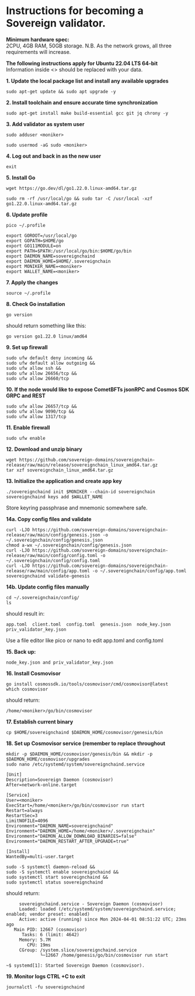 # Instructions for becoming a Sovereign validator.

**Minimum hardware spec:**  
2CPU, 4GB RAM, 50GB storage. N.B. As the network grows, all three requirements will increase.

**The following instructions apply for Ubuntu 22.04 LTS 64-bit**  
Information inside <> should be replaced with your data.

**1. Update the local package list and install any available upgrades**

```console
sudo apt-get update && sudo apt upgrade -y
```

**2. Install toolchain and ensure accurate time synchronization**

```console
sudo apt-get install make build-essential gcc git jq chrony -y
```

**3. Add validator as system user**

```console
sudo adduser <moniker>
```
```console
sudo usermod -aG sudo <moniker>
```

**4. Log out and back in as the new user**
```console
exit
```

**5. Install Go**

```console
wget https://go.dev/dl/go1.22.0.linux-amd64.tar.gz
```
```console
sudo rm -rf /usr/local/go && sudo tar -C /usr/local -xzf go1.22.0.linux-amd64.tar.gz
```

**6. Update profile**
```console
pico ~/.profile
```


```console
export GOROOT=/usr/local/go
export GOPATH=$HOME/go
export GO111MODULE=on
export PATH=$PATH:/usr/local/go/bin:$HOME/go/bin
export DAEMON_NAME=sovereignchaind
export DAEMON_HOME=$HOME/.sovereignchain
export MONIKER_NAME=<moniker>
export WALLET_NAME=<moniker>
```

**7. Apply the changes**
```console
source ~/.profile
```

**8. Check Go installation**
```console
go version
````
should return something like this:
```console
go version go1.22.0 linux/amd64
```

**9. Set up firewall**
```console
sudo ufw default deny incoming &&
sudo ufw default allow outgoing &&
sudo ufw allow ssh &&
sudo ufw allow 26656/tcp &&
sudo ufw allow 26660/tcp
```

**10. If the node would like to expose CometBFTs jsonRPC and Cosmos SDK GRPC and REST**

```console
sudo ufw allow 26657/tcp &&
sudo ufw allow 9090/tcp &&
sudo ufw allow 1317/tcp
```

**11. Enable firewall**

```console
sudo ufw enable
```

**12. Download and unzip binary**

```console
wget https://github.com/sovereign-domains/sovereignchain-release/raw/main/release/sovereignchain_linux_amd64.tar.gz
tar xzf sovereignchain_linux_amd64.tar.gz
```

**13. Initialize the application and create app key**

```console
./sovereignchaind init $MONIKER --chain-id sovereignchain
sovereignchaind keys add $WALLET_NAME
```
Store keyring passphrase and mnemonic somewhere safe.

**14a. Copy config files and validate**

```console
curl -LJO https://github.com/sovereign-domains/sovereignchain-release/raw/main/config/genesis.json -o ~/.sovereignchain/config/genesis.json
chmod a-wx ~/.sovereignchain/config/genesis.json
curl -LJO https://github.com/sovereign-domains/sovereignchain-release/raw/main/config/config.toml -o ~/.sovereignchain/config/config.toml
curl -LJO https://github.com/sovereign-domains/sovereignchain-release/raw/main/config/app.toml -o ~/.sovereignchain/config/app.toml
sovereignchaind validate-genesis
```

**14b. Update config files manually**

```console
cd ~/.sovereignchain/config/
ls
```

should result in:

```console
app.toml  client.toml  config.toml  genesis.json  node_key.json  priv_validator_key.json
```

Use a file editor like pico or nano to edit app.toml and config.toml

**15. Back up:**

```console
node_key.json and priv_validator_key.json
```

**16. Install Cosmovisor**

```console
go install cosmossdk.io/tools/cosmovisor/cmd/cosmovisor@latest
which cosmovisor
```

should return:

```console
/home/<moniker>/go/bin/cosmovisor
```

**17. Establish current binary**

```console
cp $HOME/sovereignchaind $DAEMON_HOME/cosmovisor/genesis/bin
```

**18. Set up Cosmovisor service (remember to replace <moniker> throughout**

```console
mkdir -p $DAEMON_HOME/cosmovisor/genesis/bin && mkdir -p $DAEMON_HOME/cosmovisor/upgrades
sudo nano /etc/systemd/system/sovereignchaind.service
```

```console
[Unit]
Description=Sovereign Daemon (cosmovisor)
After=network-online.target

[Service]
User=<moniker>
ExecStart=/home/<moniker>/go/bin/cosmovisor run start
Restart=always
RestartSec=3
LimitNOFILE=4096
Environment="DAEMON_NAME=sovereignchaind"
Environment="DAEMON_HOME=/home/<moniker>/.sovereignchain"
Environment="DAEMON_ALLOW_DOWNLOAD_BINARIES=false"
Environment="DAEMON_RESTART_AFTER_UPGRADE=true"

[Install]
WantedBy=multi-user.target
```

```console
sudo -S systemctl daemon-reload &&
sudo -S systemctl enable sovereignchaind &&
sudo systemctl start sovereignchaind &&
sudo systemctl status sovereignchaind
```

should return:

```console
     sovereignchaind.service - Sovereign Daemon (cosmovisor)
     Loaded: loaded (/etc/systemd/system/sovereignchaind.service; enabled; vendor preset: enabled)
     Active: active (running) since Mon 2024-04-01 08:51:22 UTC; 23ms ago
   Main PID: 12667 (cosmovisor)
      Tasks: 6 (limit: 4642)
     Memory: 5.7M
        CPU: 19ms
     CGroup: /system.slice/sovereignchaind.service
             └─12667 /home/genesis/go/bin/cosmovisor run start

~$ systemd[1]: Started Sovereign Daemon (cosmovisor).
```

**19. Monitor logs CTRL +C to exit**

```console
journalctl -fu sovereignchaind
```
